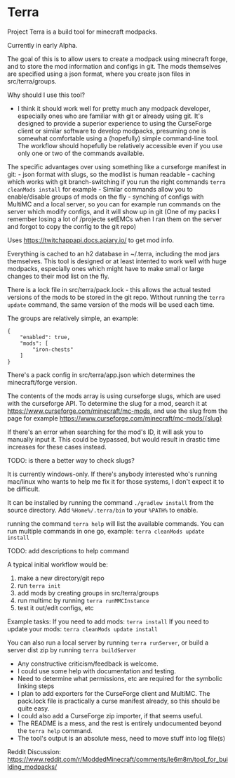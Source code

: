 # Terra

Project Terra is a build tool for minecraft modpacks.

Currently in early Alpha.

The goal of this is to allow users to create a modpack using minecraft forge, and to store the mod information and configs in git.
The mods themselves are specified using a json format, where you create json files in src/terra/groups.

Why should I use this tool?
- I think it should work well for pretty much any modpack developer, especially ones who are familiar with git or already using git.  It's designed to provide a superior 
experience to using the CurseForge client or similar software to develop modpacks, presuming one is somewhat comfortable using a (hopefully) simple command-line tool.  The workflow should hopefully be relatively accessible even if you use only one or two of the commands available.

The specific advantages over using something like a curseforge manifest in git:
    - json format with slugs, so the modlist is human readable
    - caching which works with git branch-switching if you run the right commands ```terra cleanMods install``` for example
    - Similar commands allow you to enable/disable groups of mods on the fly
    - synching of configs with MultiMC and a local server, so you can for example run commands on the server which modify configs, and it will show up in git
        (One of my packs I remember losing a lot of /projecte setEMCs when I ran them on the server and forgot to copy the config to the git repo)

Uses https://twitchappapi.docs.apiary.io/ to get mod info.

Everything is cached to an h2 database in ~/.terra, including the mod jars themselves.  This tool is designed or at least intented to work well with huge modpacks, especially ones which might have to make small or large changes to their mod list on the fly.

There is a lock file in src/terra/pack.lock - this allows the actual tested versions of the mods to be stored in
the git repo.  Without running the ```terra update``` command, the same version of the mods will be used each time.

The groups are relatively simple, an example:
```
{
    "enabled": true,
    "mods": [
        "iron-chests"
    ]
}
```

There's a pack config in src/terra/app.json which determines the minecraft/forge version.

The contents of the mods array is using curseforge slugs, which are used with the curseforge API. To determine the
slug for a mod, search it at https://www.curseforge.com/minecraft/mc-mods, and use the slug from the page for example
https://www.curseforge.com/minecraft/mc-mods/{slug}

If there's an error when searching for the mod's ID, it will ask you to manually input it.  This could be bypassed, but would result in drastic time increases for these cases instead.

TODO: is there a better way to check slugs?

It is currently windows-only.  If there's anybody interested who's running mac/linux who wants to help me fix it for those systems, I don't expect it to be difficult.

It can be installed by running the command ```./gradlew install``` from the source directory.  Add ```%Home%/.terra/bin``` to your ```%PATH%``` to enable.

running the command ```terra help``` will list the available commands.  You can run multiple commands in one go, example: ```terra cleanMods update install```

TODO: add descriptions to help command

A typical initial workflow would be:
1. make a new directory/git repo
1. run ```terra init```
1. add mods by creating groups in src/terra/groups
1. run multimc by running ```terra runMMCInstance```
1. test it out/edit configs, etc

Example tasks:
If you need to add mods: ```terra install```
If you need to update your mods: ```terra cleanMods update install```

You can also run a local server by running ```terra runServer```, or build a server dist zip by running ```terra buildServer```

- Any constructive criticism/feedback is welcome.
- I could use some help with documentation and testing.
- Need to determine what permissions, etc are required for the symbolic linking steps
- I plan to add exporters for the CurseForge client and MultiMC. The pack.lock file is practically a curse manifest already, so this should be quite easy.
- I could also add a CurseForge zip importer, if that seems useful.
- The README is a mess, and the rest is entirely undocumented beyond the ```terra help``` command.
- The tool's output is an absolute mess, need to move stuff into log file(s)

Reddit Discussion: https://www.reddit.com/r/ModdedMinecraft/comments/le6m8m/tool_for_building_modpacks/
